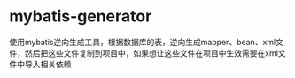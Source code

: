 # mybatis-generator
使用mybatis逆向生成工具，根据数据库的表，逆向生成mapper、bean、xml文件，然后把这些文件复制到项目中，如果想让这些文件在项目中生效需要在xml文件中导入相关依赖
